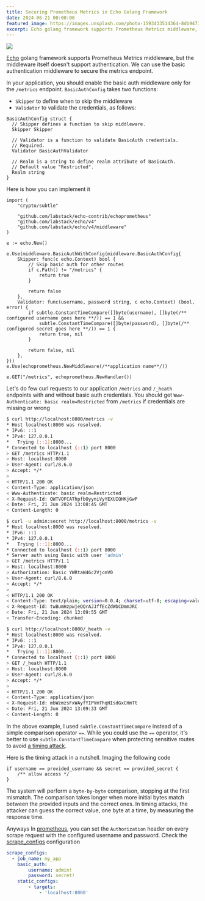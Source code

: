 ```yaml
---
title: Securing Prometheus Metrics in Echo Golang Framework
date: 2024-06-21 00:00:00
featured_image: https://images.unsplash.com/photo-1593433514364-8db94732d06d
excerpt: Echo golang framework supports Prometheus Metrics middleware, but the middleware itself doesn't support authentication. We can use the basic authentication middleware to secure the metrics endpoint.
---
```


![](https://images.unsplash.com/photo-1593433514364-8db94732d06d)

[Echo](https://echo.labstack.com/) golang framework supports Prometheus Metrics middleware, but the middleware itself doesn't support authentication. We can use the basic authentication middleware to secure the metrics endpoint.

In your application, you should enable the basic auth middleware only for the `/metrics` endpoint. `BasicAuthConfig` takes two functions:

- `Skipper` to define when to skip the middleware
- `Validator` to validate the credentials, as follows:

```golang
BasicAuthConfig struct {
  // Skipper defines a function to skip middleware.
  Skipper Skipper

  // Validator is a function to validate BasicAuth credentials.
  // Required.
  Validator BasicAuthValidator

  // Realm is a string to define realm attribute of BasicAuth.
  // Default value "Restricted".
  Realm string
}
```

Here is how you can implement it

```golang
import (
    "crypto/subtle"

    "github.com/labstack/echo-contrib/echoprometheus"
    "github.com/labstack/echo/v4"
    "github.com/labstack/echo/v4/middleware"
)

e := echo.New()

e.Use(middleware.BasicAuthWithConfig(middleware.BasicAuthConfig{
    Skipper: func(c echo.Context) bool {
        // Skip basic auth for other routes
        if c.Path() != "/metrics" {
            return true
        }

        return false
    },
    Validator: func(username, password string, c echo.Context) (bool, error) {
        if subtle.ConstantTimeCompare([]byte(username), []byte(/** configured username goes here **/)) == 1 &&
            subtle.ConstantTimeCompare([]byte(password), []byte(/** configured secret goes here **/)) == 1 {
            return true, nil
        }

        return false, nil
    },
}))
e.Use(echoprometheus.NewMiddleware(/**application name**/))

e.GET("/metrics", echoprometheus.NewHandler())
```

Let's do few curl requests to our application `/metrics` and `/_heath` endpoints with and without basic auth credentials. You should get `Www-Authenticate: basic realm=Restricted` from `/metrics` if credentials are missing or wrong

```bash
$ curl http://localhost:8000/metrics -v
* Host localhost:8000 was resolved.
* IPv6: ::1
* IPv4: 127.0.0.1
*   Trying [::1]:8000...
* Connected to localhost (::1) port 8000
> GET /metrics HTTP/1.1
> Host: localhost:8000
> User-Agent: curl/8.6.0
> Accept: */*
>
< HTTP/1.1 200 OK
< Content-Type: application/json
< Www-Authenticate: basic realm=Restricted
< X-Request-Id: QWTVOFCAThpfbOyyniVyYEXUIQHKjGwP
< Date: Fri, 21 Jun 2024 13:08:45 GMT
< Content-Length: 0

$ curl -u admin:secret http://localhost:8000/metrics -v
* Host localhost:8000 was resolved.
* IPv6: ::1
* IPv4: 127.0.0.1
*   Trying [::1]:8000...
* Connected to localhost (::1) port 8000
* Server auth using Basic with user 'admin'
> GET /metrics HTTP/1.1
> Host: localhost:8000
> Authorization: Basic YWRtaW46c2VjcmV0
> User-Agent: curl/8.6.0
> Accept: */*
>
< HTTP/1.1 200 OK
< Content-Type: text/plain; version=0.0.4; charset=utf-8; escaping=values
< X-Request-Id: twBumHzpwjeQQrAJJffEcZdWbCDmmJRC
< Date: Fri, 21 Jun 2024 13:09:55 GMT
< Transfer-Encoding: chunked

$ curl http://localhost:8000/_heath -v
* Host localhost:8000 was resolved.
* IPv6: ::1
* IPv4: 127.0.0.1
*   Trying [::1]:8000...
* Connected to localhost (::1) port 8000
> GET /_heath HTTP/1.1
> Host: localhost:8000
> User-Agent: curl/8.6.0
> Accept: */*
>
< HTTP/1.1 200 OK
< Content-Type: application/json
< X-Request-Id: mbWzmzsFxWAyfYIPVmThqHIsdGxCHmTt
< Date: Fri, 21 Jun 2024 13:09:33 GMT
< Content-Length: 0
```

In the above example, I used `subtle.ConstantTimeCompare` instead of a simple comparison operator `==`. While you could use the `==` operator, it's better to use `subtle.ConstantTimeCompare` when protecting sensitive routes to avoid [a timing attack](https://en.wikipedia.org/wiki/Timing_attack).

Here is the timing attack in a nutshell. Imaging the following code

```golang
if username == provided_username && secret == provided_secret {
    /** allow access */
}
```

The system will perform a `byte-by-byte` comparison, stopping at the first mismatch. The comparison takes longer when more initial bytes match between the provided inputs and the correct ones. In timing attacks, the attacker can guess the correct value, one byte at a time, by measuring the response time.

Anyways In [prometheus](https://prometheus.io/), you can set the `Authorization` header on every scrape request with the configured username and password. Check the [scrape_configs](https://prometheus.io/docs/prometheus/latest/configuration/configuration/#scrape_config) configuration

```yaml
scrape_configs:
  - job_name: my_app
    basic_auth:
        username: admin!
        password: secret!
    static_configs:
        - targets:
            - 'localhost:8000'
```
